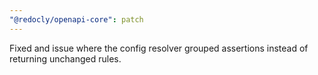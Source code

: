 ```yaml
---
"@redocly/openapi-core": patch
---
```


Fixed and issue where the config resolver grouped assertions instead of returning unchanged rules.
